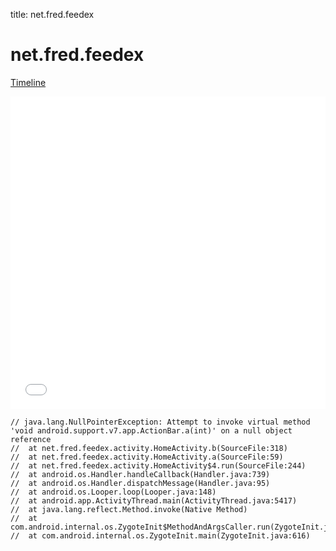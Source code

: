 title: net.fred.feedex

# net.fred.feedex

[Timeline](./vis-timeline.html)

<iframe src="./vis-timeline.html" width="100%" height="500px" style="border:none;"></iframe>

```
// java.lang.NullPointerException: Attempt to invoke virtual method 'void android.support.v7.app.ActionBar.a(int)' on a null object reference
// 	at net.fred.feedex.activity.HomeActivity.b(SourceFile:318)
// 	at net.fred.feedex.activity.HomeActivity.a(SourceFile:59)
// 	at net.fred.feedex.activity.HomeActivity$4.run(SourceFile:244)
// 	at android.os.Handler.handleCallback(Handler.java:739)
// 	at android.os.Handler.dispatchMessage(Handler.java:95)
// 	at android.os.Looper.loop(Looper.java:148)
// 	at android.app.ActivityThread.main(ActivityThread.java:5417)
// 	at java.lang.reflect.Method.invoke(Native Method)
// 	at com.android.internal.os.ZygoteInit$MethodAndArgsCaller.run(ZygoteInit.java:726)
// 	at com.android.internal.os.ZygoteInit.main(ZygoteInit.java:616)

```




